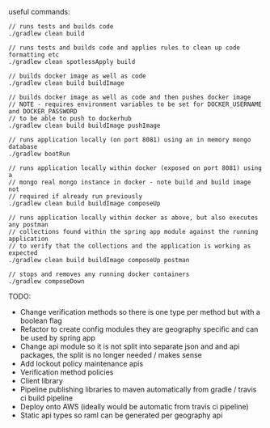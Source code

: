 useful commands:

```
// runs tests and builds code
./gradlew clean build
```

```
// runs tests and builds code and applies rules to clean up code formatting etc
./gradlew clean spotlessApply build
```

```
// builds docker image as well as code
./gradlew clean build buildImage
```

```
// builds docker image as well as code and then pushes docker image
// NOTE - requires environment variables to be set for DOCKER_USERNAME and DOCKER_PASSWORD
// to be able to push to dockerhub
./gradlew clean build buildImage pushImage
```

```
// runs application locally (on port 8081) using an in memory mongo database
./gradlew bootRun
```

```
// runs application locally within docker (exposed on port 8081) using a
// mongo real mongo instance in docker - note build and build image not
// required if already run previously
./gradlew clean build buildImage composeUp
```

```
// runs application locally within docker as above, but also executes any postman
// collections found within the spring app module against the running application
// to verify that the collections and the application is working as expected
./gradlew clean build buildImage composeUp postman
```

```
// stops and removes any running docker containers
./gradlew composeDown
```

TODO:

* Change verification methods so there is one type per method but with a boolean flag
* Refactor to create config modules they are geography specific and can be used by spring app
* Change api module so it is not split into separate json and and api packages, the split is no longer needed / makes sense
* Add lockout policy maintenance apis
* Verification method policies
* Client library
* Pipeline publishing libraries to maven automatically from gradle / travis ci build pipeline
* Deploy onto AWS (ideally would be automatic from travis ci pipeline)
* Static api types so raml can be generated per geography api